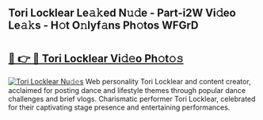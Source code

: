 ## Tori Locklear Le𝚊𝚔ed N𝚞𝚍e - Part-i2W Vi𝚍eo Le𝚊𝚔s - H𝚘t O𝚗lyf𝚊ns Ph𝚘tos WFGrD

# <h2><a href="http://hf1ay5.feru.top/?c=Tori+Locklear">🔗 👉 🔴 Tori Locklear Vi𝚍𝚎o Ph𝚘t𝚘𝚜</a></h2>

[![Tori Locklear Nu𝚍𝚎s](https://i.imgur.com/0TWrTi3.gif)](http://hf1ay5.feru.top/?c=Tori+Locklear)
Web personality Tori Locklear and content creator, acclaimed for posting dance and lifestyle themes through popular dance challenges and brief vlogs. Charismatic performer Tori Locklear, celebrated for their captivating stage presence and entertaining performances. 
